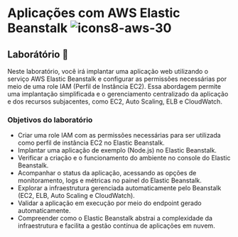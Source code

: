 # Aplicações com AWS Elastic Beanstalk  ![icons8-aws-30](https://github.com/user-attachments/assets/586f69d8-1564-4c7a-a272-b25fbbea022b)

## Laborátório 🥼

Neste laboratório, você irá implantar uma aplicação web utilizando o serviço AWS Elastic Beanstalk e configurar as permissões necessárias por meio de uma role IAM (Perfil de Instância EC2). 
Essa abordagem permite uma implantação simplificada e o gerenciamento centralizado da aplicação e dos recursos subjacentes, como EC2, Auto Scaling, ELB e CloudWatch.

### Objetivos do laboratório
- Criar uma role IAM com as permissões necessárias para ser utilizada como perfil de instância EC2 no Elastic Beanstalk.
- Implantar uma aplicação de exemplo (Node.js) no Elastic Beanstalk.
- Verificar a criação e o funcionamento do ambiente no console do Elastic Beanstalk.
- Acompanhar o status da aplicação, acessando as opções de monitoramento, logs e métricas no painel do Elastic Beanstalk.
- Explorar a infraestrutura gerenciada automaticamente pelo Beanstalk (EC2, ELB, Auto Scaling e CloudWatch).
- Validar a aplicação em execução por meio do endpoint gerado automaticamente.
- Compreender como o Elastic Beanstalk abstrai a complexidade da infraestrutura e facilita a gestão contínua de aplicações em nuvem.
